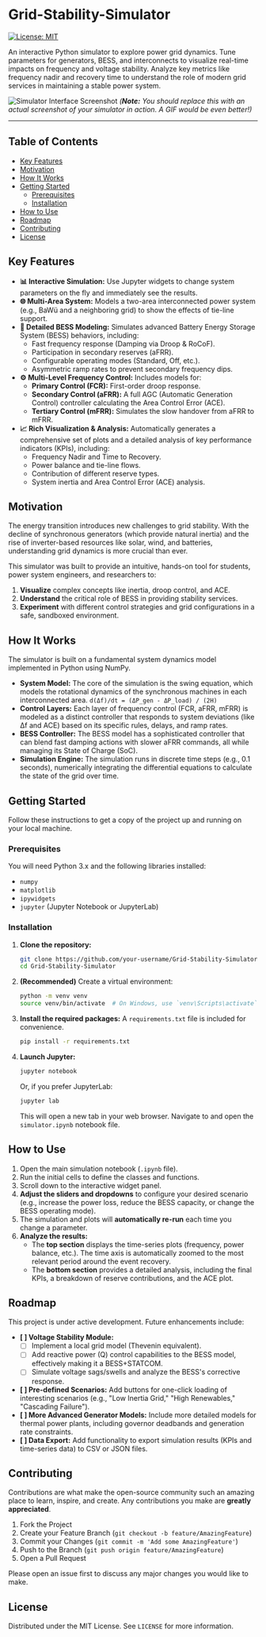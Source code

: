 # Grid-Stability-Simulator

[![License: MIT](https://img.shields.io/badge/License-MIT-yellow.svg)](https://opensource.org/licenses/MIT)

An interactive Python simulator to explore power grid dynamics. Tune parameters for generators, BESS, and interconnects to visualize real-time impacts on frequency and voltage stability. Analyze key metrics like frequency nadir and recovery time to understand the role of modern grid services in maintaining a stable power system.

![Simulator Interface Screenshot](docs/screenshot.png)
*(**Note:** You should replace this with an actual screenshot of your simulator in action. A GIF would be even better!)*

---

## Table of Contents
- [Key Features](#key-features)
- [Motivation](#motivation)
- [How It Works](#how-it-works)
- [Getting Started](#getting-started)
  - [Prerequisites](#prerequisites)
  - [Installation](#installation)
- [How to Use](#how-to-use)
- [Roadmap](#roadmap)
- [Contributing](#contributing)
- [License](#license)

## Key Features

- **📊 Interactive Simulation:** Use Jupyter widgets to change system parameters on the fly and immediately see the results.
- **🌐 Multi-Area System:** Models a two-area interconnected power system (e.g., BaWü and a neighboring grid) to show the effects of tie-line support.
- **🔋 Detailed BESS Modeling:** Simulates advanced Battery Energy Storage System (BESS) behaviors, including:
  - Fast frequency response (Damping via Droop & RoCoF).
  - Participation in secondary reserves (aFRR).
  - Configurable operating modes (Standard, Off, etc.).
  - Asymmetric ramp rates to prevent secondary frequency dips.
- **⚙️ Multi-Level Frequency Control:** Includes models for:
  - **Primary Control (FCR):** First-order droop response.
  - **Secondary Control (aFRR):** A full AGC (Automatic Generation Control) controller calculating the Area Control Error (ACE).
  - **Tertiary Control (mFRR):** Simulates the slow handover from aFRR to mFRR.
- **📈 Rich Visualization & Analysis:** Automatically generates a comprehensive set of plots and a detailed analysis of key performance indicators (KPIs), including:
  - Frequency Nadir and Time to Recovery.
  - Power balance and tie-line flows.
  - Contribution of different reserve types.
  - System inertia and Area Control Error (ACE) analysis.

## Motivation

The energy transition introduces new challenges to grid stability. With the decline of synchronous generators (which provide natural inertia) and the rise of inverter-based resources like solar, wind, and batteries, understanding grid dynamics is more crucial than ever.

This simulator was built to provide an intuitive, hands-on tool for students, power system engineers, and researchers to:
1.  **Visualize** complex concepts like inertia, droop control, and ACE.
2.  **Understand** the critical role of BESS in providing stability services.
3.  **Experiment** with different control strategies and grid configurations in a safe, sandboxed environment.

## How It Works

The simulator is built on a fundamental system dynamics model implemented in Python using NumPy.

- **System Model:** The core of the simulation is the swing equation, which models the rotational dynamics of the synchronous machines in each interconnected area. `d(Δf)/dt = (ΔP_gen - ΔP_load) / (2H)`
- **Control Layers:** Each layer of frequency control (FCR, aFRR, mFRR) is modeled as a distinct controller that responds to system deviations (like Δf and ACE) based on its specific rules, delays, and ramp rates.
- **BESS Controller:** The BESS model has a sophisticated controller that can blend fast damping actions with slower aFRR commands, all while managing its State of Charge (SoC).
- **Simulation Engine:** The simulation runs in discrete time steps (e.g., 0.1 seconds), numerically integrating the differential equations to calculate the state of the grid over time.

## Getting Started

Follow these instructions to get a copy of the project up and running on your local machine.

### Prerequisites

You will need Python 3.x and the following libraries installed:
- `numpy`
- `matplotlib`
- `ipywidgets`
- `jupyter` (Jupyter Notebook or JupyterLab)

### Installation

1.  **Clone the repository:**
    ```bash
    git clone https://github.com/your-username/Grid-Stability-Simulator.git
    cd Grid-Stability-Simulator
    ```

2.  **(Recommended)** Create a virtual environment:
    ```bash
    python -m venv venv
    source venv/bin/activate  # On Windows, use `venv\Scripts\activate`
    ```

3.  **Install the required packages:**
    A `requirements.txt` file is included for convenience.
    ```bash
    pip install -r requirements.txt
    ```

4.  **Launch Jupyter:**
    ```bash
    jupyter notebook
    ```
    Or, if you prefer JupyterLab:
    ```bash
    jupyter lab
    ```
    This will open a new tab in your web browser. Navigate to and open the `simulator.ipynb` notebook file.

## How to Use

1.  Open the main simulation notebook (`.ipynb` file).
2.  Run the initial cells to define the classes and functions.
3.  Scroll down to the interactive widget panel.
4.  **Adjust the sliders and dropdowns** to configure your desired scenario (e.g., increase the power loss, reduce the BESS capacity, or change the BESS operating mode).
5.  The simulation and plots will **automatically re-run** each time you change a parameter.
6.  **Analyze the results:**
    - The **top section** displays the time-series plots (frequency, power balance, etc.). The time axis is automatically zoomed to the most relevant period around the event recovery.
    - The **bottom section** provides a detailed analysis, including the final KPIs, a breakdown of reserve contributions, and the ACE plot.

## Roadmap

This project is under active development. Future enhancements include:

-   **[ ] Voltage Stability Module:**
    -   [ ] Implement a local grid model (Thevenin equivalent).
    -   [ ] Add reactive power (Q) control capabilities to the BESS model, effectively making it a BESS+STATCOM.
    -   [ ] Simulate voltage sags/swells and analyze the BESS's corrective response.
-   **[ ] Pre-defined Scenarios:** Add buttons for one-click loading of interesting scenarios (e.g., "Low Inertia Grid," "High Renewables," "Cascading Failure").
-   **[ ] More Advanced Generator Models:** Include more detailed models for thermal power plants, including governor deadbands and generation rate constraints.
-   **[ ] Data Export:** Add functionality to export simulation results (KPIs and time-series data) to CSV or JSON files.

## Contributing

Contributions are what make the open-source community such an amazing place to learn, inspire, and create. Any contributions you make are **greatly appreciated**.

1.  Fork the Project
2.  Create your Feature Branch (`git checkout -b feature/AmazingFeature`)
3.  Commit your Changes (`git commit -m 'Add some AmazingFeature'`)
4.  Push to the Branch (`git push origin feature/AmazingFeature`)
5.  Open a Pull Request

Please open an issue first to discuss any major changes you would like to make.

## License

Distributed under the MIT License. See `LICENSE` for more information.

